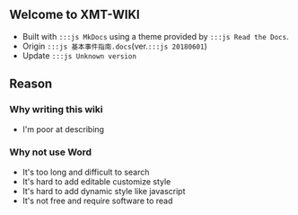 ## Welcome to XMT-WIKI
* Built with `:::js MkDocs` using a theme provided by `:::js Read the Docs`.
* Origin `:::js 基本事件指南.docs`(ver.`:::js 20180601`)
* Update `:::js Unknown version`

## Reason
### Why writing this wiki
* <c>I'm poor at describing</c>

### Why not use Word
* It's too long and difficult to search
* It's hard to add editable customize style
* It's hard to add dynamic style like javascript
* It's not free and require software to read 



